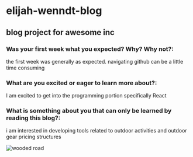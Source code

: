 # elijah-wenndt-blog
## blog project for awesome inc
### Was your first week what you expected? Why? Why not?:
the first week was generally as expected. navigating github can be a little time consuming
### What are you excited or eager to learn more about?:
I am excited to get into the programming portion specifically React
### What is something about you that can only be learned by reading this blog?:
i am interested in developing tools related to outdoor activities and outdoor gear pricing structures 


![wooded road](img/pexels-holiho-1112186.jpg)
